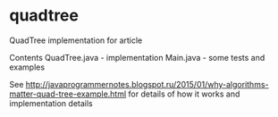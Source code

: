 # quadtree
QuadTree implementation for article

Contents
QuadTree.java - implementation
Main.java - some tests and examples

See http://javaprogrammernotes.blogspot.ru/2015/01/why-algorithms-matter-quad-tree-example.html for details of how it works and implementation details
